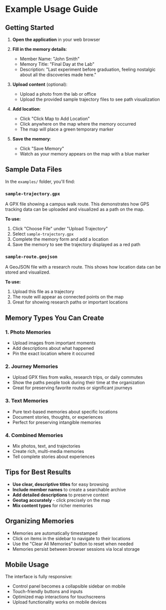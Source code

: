 # Example Usage Guide

## Getting Started

1. **Open the application** in your web browser
2. **Fill in the memory details**:
   - Member Name: "John Smith"
   - Memory Title: "Final Day at the Lab"
   - Description: "Last experiment before graduation, feeling nostalgic about all the discoveries made here."

3. **Upload content** (optional):
   - Upload a photo from the lab or office
   - Upload the provided sample trajectory files to see path visualization

4. **Add location**:
   - Click "Click Map to Add Location"
   - Click anywhere on the map where the memory occurred
   - The map will place a green temporary marker

5. **Save the memory**:
   - Click "Save Memory"
   - Watch as your memory appears on the map with a blue marker

## Sample Data Files

In the `examples/` folder, you'll find:

### `sample-trajectory.gpx`
A GPX file showing a campus walk route. This demonstrates how GPS tracking data can be uploaded and visualized as a path on the map.

**To use:**
1. Click "Choose File" under "Upload Trajectory"
2. Select `sample-trajectory.gpx`
3. Complete the memory form and add a location
4. Save the memory to see the trajectory displayed as a red path

### `sample-route.geojson`
A GeoJSON file with a research route. This shows how location data can be stored and visualized.

**To use:**
1. Upload this file as a trajectory
2. The route will appear as connected points on the map
3. Great for showing research paths or important locations

## Memory Types You Can Create

### 1. **Photo Memories**
- Upload images from important moments
- Add descriptions about what happened
- Pin the exact location where it occurred

### 2. **Journey Memories**
- Upload GPX files from walks, research trips, or daily commutes
- Show the paths people took during their time at the organization
- Great for preserving favorite routes or significant journeys

### 3. **Text Memories**
- Pure text-based memories about specific locations
- Document stories, thoughts, or experiences
- Perfect for preserving intangible memories

### 4. **Combined Memories**
- Mix photos, text, and trajectories
- Create rich, multi-media memories
- Tell complete stories about experiences

## Tips for Best Results

- **Use clear, descriptive titles** for easy browsing
- **Include member names** to create a searchable archive
- **Add detailed descriptions** to preserve context
- **Geotag accurately** - click precisely on the map
- **Mix content types** for richer memories

## Organizing Memories

- Memories are automatically timestamped
- Click on items in the sidebar to navigate to their locations
- Use the "Clear All Memories" button to reset when needed
- Memories persist between browser sessions via local storage

## Mobile Usage

The interface is fully responsive:
- Control panel becomes a collapsible sidebar on mobile
- Touch-friendly buttons and inputs
- Optimized map interactions for touchscreens
- Upload functionality works on mobile devices